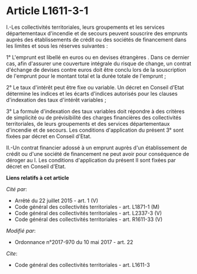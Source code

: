 # Article L1611-3-1

I.-Les collectivités territoriales, leurs groupements et les services départementaux d'incendie et de secours peuvent
souscrire des emprunts auprès des établissements de crédit ou des sociétés de financement dans les limites et sous les
réserves suivantes :

1° L'emprunt est libellé en euros ou en devises étrangères . Dans ce dernier cas, afin d'assurer une couverture intégrale du
risque de change, un contrat d'échange de devises contre euros doit être conclu lors de la souscription de l'emprunt pour le
montant total et la durée totale de l'emprunt ;

2° Le taux d'intérêt peut être fixe ou variable. Un décret en Conseil d'Etat détermine les indices et les écarts d'indices
autorisés pour les clauses d'indexation des taux d'intérêt variables ;

3° La formule d'indexation des taux variables doit répondre à des critères de simplicité ou de prévisibilité des charges
financières des collectivités territoriales, de leurs groupements et des services départementaux d'incendie et de secours.
Les conditions d'application du présent 3° sont fixées par décret en Conseil d'Etat.

II.-Un contrat financier adossé à un emprunt auprès d'un établissement de crédit ou d'une société de financement ne peut
avoir pour conséquence de déroger au I. Les conditions d'application du présent II sont fixées par décret en Conseil d'Etat.

**Liens relatifs à cet article**

_Cité par_:

  - Arrêté du 22 juillet 2015 - art. 1 (V)
  - Code général des collectivités territoriales - art. L1871-1 (M)
  - Code général des collectivités territoriales - art. L2337-3 (V)
  - Code général des collectivités territoriales - art. R1611-33 (V)

_Modifié par_:

  - Ordonnance n°2017-970 du 10 mai 2017 - art. 22

_Cite_:

  - Code général des collectivités territoriales - art. L1611-3
